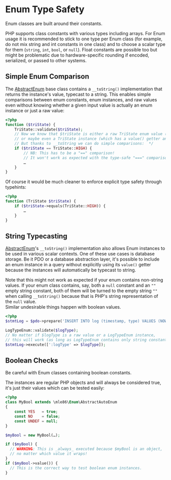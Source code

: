 # Enum Type Safety

Enum classes are built around their constants.

PHP supports class constants
with various types
including arrays.
For Enum usage it is recommended
to stick to one type per Enum class
(for example, do not mix string and int constants in one class)
and to choose a scalar type for them
(`string`, `int`, `bool`, or `null`).
Float constants are possible too
but might be problematic
due to hardware-specific rounding
if encoded, serialized, or passed to other systems.

[AbstractEnum]: Class_AbstractEnum.md
[AbstractAutoEnum]: Class_AbstractAutoEnum.md


## Simple Enum Comparison

The [AbstractEnum] base class
contains a `__toString()` implementation
that returns the instance's value,
typecast to a string.
This enables simple comparisons between
enum constants,
enum instances,
and raw values
even without knowing whether a given input value
is actually an enum instance or just a raw value:

```php
<?php
function ($triState) {
    TriState::validate($triState);
    // Now we know that $triState is either a raw TriState enum value (i.e. just a string)
    // or maybe even a TriState instance (which has a value() getter and an equals() tester).
    // But thanks to __toString we can do simple comparisons:  */
    if ($triState == TriState::HIGH) {
        // NB: This has to be a "==" comparison!
        // It won't work as expected with the type-safe "===" comparison.
        …
    }
}
```

Of course it would be much cleaner
to enforce explicit type safety through typehints:

```php
<?php
function (TriState $triState) {
    if ($triState->equals(TriState::HIGH)) {
        …
    }
}
```


## String Typecasting

[AbstractEnum]'s `__toString()` implementation
also allows Enum instances to be used in various scalar contexts.
One of these use cases is database storage.
Be it PDO or a database abstraction layer,
it's possible to include an enum instance in a query
without explicitly using its `value()` getter
because the instances will automatically be typecast to string.

Note that this might not work as expected
if your enum contains non-string values.
If your enum class contains, say,
both a `null` constant
and an `""` empty string constant,
both of them will be turned to the empty string `""`
when calling `__toString()`
because that is PHP's string representation of the `null` value.  
Similar undesirable things happen with boolean values.

```php
<?php
$stmtLog = $pdo->prepare('INSERT INTO log (timestamp, type) VALUES (NOW(), :logType)');

LogTypeEnum::validate($logType);
// No matter if $logType is a raw value or a LogTypeEnum instance,
// this will work (as long as LogTypeEnum contains only string constants):
$stmtLog->execute([':logType' => $logType]);
```


## Boolean Checks

Be careful with Enum classes containing boolean constants.

The instances are regular PHP objects
and will always be considered true,
it's just their values which can be tested easily:

```php
<?php
class MyBool extends \mle86\Enum\AbstractAutoEnum
{
    const YES   = true;
    const NO    = false;
    const UNDEF = null;
}

$myBool = new MyBool(…);

if ($myBool) {
  // WARNING: This is _always_ executed because $myBool is an object,
  // no matter which value it wraps!
}
if ($myBool->value()) {
  // This is the correct way to test boolean enum instances.
}
```
